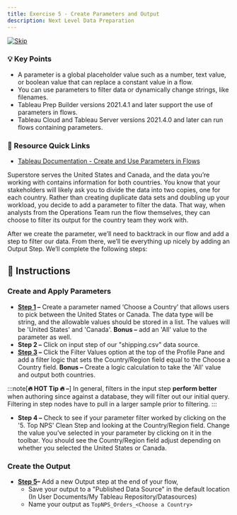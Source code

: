 ```yaml
---
title: Exercise 5 - Create Parameters and Output
description: Next Level Data Preparation
---
```

[![Skip](/images/skip.png)](#-instructions)
### 💡 Key Points

* A parameter is a global placeholder value such as a number, text value, or boolean value that can replace a constant value in a flow.
* You can use parameters to filter data or dynamically change strings, like filenames.
* Tableau Prep Builder versions 2021.4.1 and later support the use of parameters in flows.
* Tableau Cloud and Tableau Server versions 2021.4.0 and later can run flows containing parameters.

### 📙 Resource Quick Links

* [Tableau Documentation - Create and Use Parameters in Flows](https://help.tableau.com/current/prep/en-us/prep_parameters.htm)

Superstore serves the United States and Canada, and the data you’re working with contains information for both countries. You know that your stakeholders will likely ask you to divide the data into two copies, one for each country. Rather than creating duplicate data sets and doubling up your workload, you decide to add a parameter to filter the data. That way, when analysts from the Operations Team run the flow themselves, they can choose to filter its output for the country team they work with.

After we create the parameter, we’ll need to backtrack in our flow and add a step to filter our data. From there, we’ll tie everything up nicely by adding an Output Step. We’ll complete the following steps:


## 📝 Instructions

### Create and Apply Parameters

* **<a href="/../../reference/e5s1sol" target="_blank">Step 1</a> –** Create a parameter named ‘Choose a Country’ that allows users to pick between the United States or Canada. The data type will be string, and the allowable values should be stored in a list. The values will be 'United States' and 'Canada'. **Bonus –** add an 'All' value to the parameter as well.
* **Step 2 –** Click on input step of our "shipping.csv" data source.
* **<a href="/../../reference/e5s2sol" target="_blank">Step 3</a> –** Click the Filter Values option at the top of the Profile Pane and add a filter logic that sets the Country/Region field equal to the Choose a Country field. **Bonus –** Create a logic calculation to take the 'All' value and output both countries.

:::note[**🔥 HOT Tip 🔥 –**]
In general, filters in the input step **perform better** when authoring since against a database, they will filter out our initial query. Filtering in step nodes have to pull in a larger sample prior to filtering.
:::

* **Step 4 –** Check to see if your parameter filter worked by clicking on the '5. Top NPS' Clean Step and looking at the Country/Region field. Change the value you’ve selected in your parameter by clicking on it in the toolbar. You should see the Country/Region field adjust depending on whether you selected the United States or Canada.

### Create the Output

* **<a href="/../../reference/e5s3sol" target="_blank">Step 5</a>–** Add a new Output step at the end of your flow, 
  * Save your output to a "Published Data Source" in the default location (In User Documents/My Tableau Repository/Datasources)
  * Name your output as `TopNPS_Orders_<Choose a Country>`